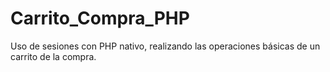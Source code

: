 # Carrito_Compra_PHP
Uso de sesiones con PHP nativo, realizando las operaciones básicas de un carrito de la compra.
